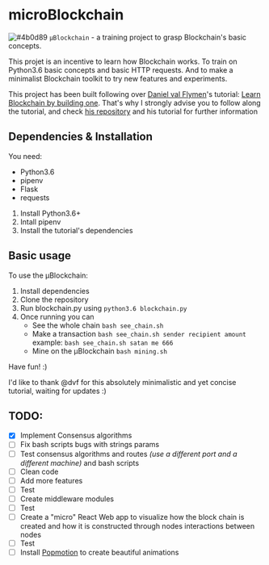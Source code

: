 # microBlockchain
![#4b0d89](https://placehold.it/15/4b0d89/000000?text=+) `µBlockchain` - a training project to grasp Blockchain's basic concepts.

This projet is an incentive to learn how Blockchain works.
To train on Python3.6 basic concepts and basic HTTP requests.
And to make a minimalist Blockchain toolkit to try new features and experiments.

This project has been built following over [Daniel val Flymen](https://github.com/dvf)'s tutorial: [Learn Blockchain by building one](https://hackernoon.com/learn-blockchain-by-building-one-117428612f46).
That's why I strongly advise you to follow along the tutorial, and check [his repository](https://github.com/dvf/blockchain) and his tutorial for further information

## Dependencies & Installation

You need:
* Python3.6
* pipenv
* Flask
* requests

1. Install Python3.6+
1. Intall pipenv
1. Install the tutorial's dependencies

## Basic usage

To use the µBlockchain:

1. Install dependencies
1. Clone the repository
1. Run blockchain.py using
`python3.6 blockchain.py`
1. Once running you can
	* See the whole chain
	`bash see_chain.sh`
	* Make a transaction
	`bash see_chain.sh sender recipient amount`
	example:
	`bash see_chain.sh satan me 666`
	* Mine on the µBlockchain
	`bash mining.sh`
	
Have fun! :)


I'd like to thank @dvf for this absolutely minimalistic and yet concise tutorial, waiting for updates :)




## TODO: 
- [x] Implement Consensus algorithms
- [ ] Fix bash scripts bugs with strings params
- [ ] Test consensus algorithms and routes *(use a different port and a different machine)* and bash scripts
- [ ] Clean code
- [ ] Add more features
- [ ] Test
- [ ] Create middleware modules
- [ ] Test
- [ ] Create a "micro" React Web app to visualize how the block chain is created and how it is constructed through nodes interactions between nodes
- [ ] Test
- [ ] Install [Popmotion](https://github.com/Popmotion/popmotion) to create beautiful animations
